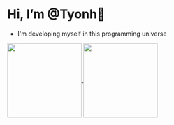  # Hi, I’m @Tyonh👋
 - I'm developing myself in this programming universe

<a href="https://github.com/anuraghazra/github-readme-stats">
  <img height=170 align="center" src="https://github-readme-stats.vercel.app/api?username=Tyonh&theme=github_dark" />
</a>
<a href="https://github.com/anuraghazra/convoychat">
  <img height=170 align="center" src="https://github-readme-stats.vercel.app/api/top-langs?username=Tyonh&layout=compact&langs_count=8&card_width=300&theme=github_dark" />
</a>
<!---
Tyonh/Tyonh is a ✨ special ✨ repository because its `README.md` (this file) appears on your GitHub profile.
You can click the Preview link to take a look at your changes.
--->
